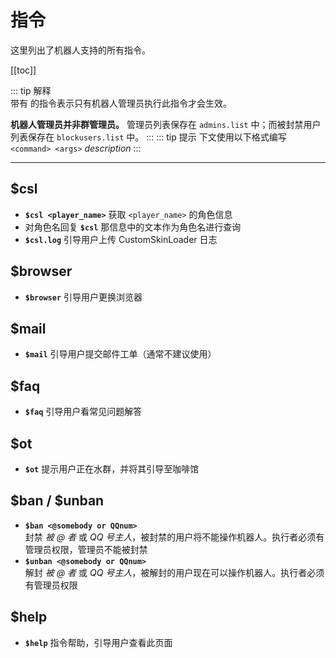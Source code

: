 # 指令
这里列出了机器人支持的所有指令。

[[toc]]

::: tip 解释
<br />
 带有 <Badge text="仅管理员" type="warning"/> 的指令表示只有机器人管理员执行此指令才会生效。

**机器人管理员并非群管理员。** 管理员列表保存在 `admins.list` 中；而被封禁用户列表保存在 `blockusers.list` 中。
:::
::: tip 提示
下文使用以下格式编写  
`<command> <args>` *description*
:::

---

## $csl 
- **`$csl <player_name>`**  获取 `<player_name>` 的角色信息
- 对角色名回复 **`$csl`** 
    那信息中的文本作为角色名进行查询
- **`$csl.log`** 引导用户上传 CustomSkinLoader 日志

## $browser
- **`$browser`** 引导用户更换浏览器

## $mail
- **`$mail`** 引导用户提交邮件工单（通常不建议使用）

## $faq
- **`$faq`** 引导用户看常见问题解答

## $ot
- **`$ot`** 提示用户正在水群，并将其引导至咖啡馆

## $ban / $unban
- **`$ban <@somebody or QQnum>`** <Badge text="仅管理员" type="warning"/>  
    封禁 *被 @ 者* 或 *QQ 号主人*，被封禁的用户将不能操作机器人。执行者必须有管理员权限，管理员不能被封禁
- **`$unban <@somebody or QQnum>`** <Badge text="仅管理员" type="warning"/>  
    解封 *被 @ 者* 或 *QQ 号主人*，被解封的用户现在可以操作机器人。执行者必须有管理员权限

## $help
- **`$help`** 指令帮助，引导用户查看此页面